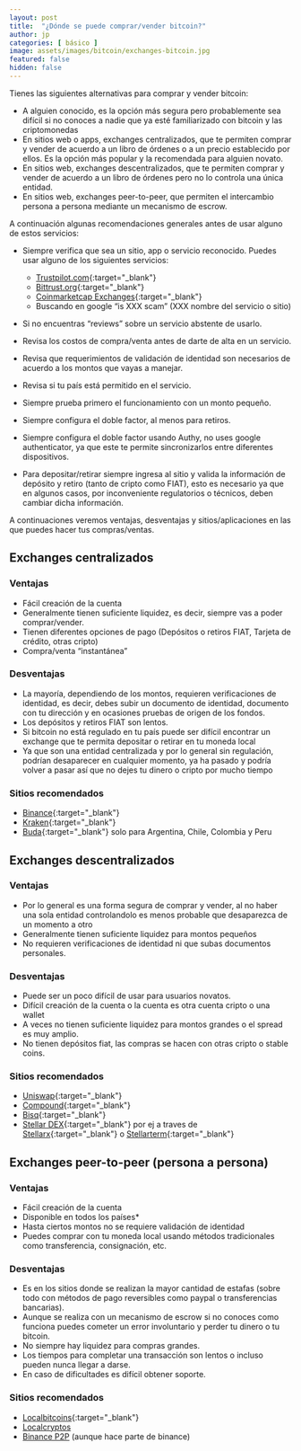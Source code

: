 ```yaml
---
layout: post
title:  "¿Dónde se puede comprar/vender bitcoin?"
author: jp
categories: [ básico ]
image: assets/images/bitcoin/exchanges-bitcoin.jpg
featured: false
hidden: false
---
```


Tienes las siguientes alternativas para comprar y vender bitcoin:

- A alguien conocido, es la opción más segura pero probablemente sea difícil si no conoces a nadie que ya esté familiarizado con bitcoin y las criptomonedas
- En sitios web o apps, exchanges centralizados, que te permiten comprar y vender de acuerdo a un libro de órdenes o a un precio establecido por ellos. Es la opción más popular y la recomendada para alguien novato.
- En sitios web, exchanges descentralizados, que te permiten comprar y vender de acuerdo a un libro de órdenes pero no lo controla una única entidad.
- En sitios web, exchanges peer-to-peer, que permiten el intercambio persona a persona mediante un mecanismo de escrow.

A continuación algunas recomendaciones generales antes de usar alguno de estos servicios:

- Siempre verifica que sea un sitio, app o servicio reconocido. Puedes usar alguno de los siguientes servicios:
  - [Trustpilot.com](https://es.trustpilot.com/){:target="_blank"}
  - [Bittrust.org](http://bittrust.org/){:target="_blank"}
  - [Coinmarketcap Exchanges](https://coinmarketcap.com/rankings/exchanges/){:target="_blank"}
  - Buscando en google “is XXX scam” (XXX nombre del servicio o sitio)

- Si no encuentras “reviews” sobre un servicio abstente de usarlo.
- Revisa los costos de compra/venta antes de darte de alta en un servicio.
- Revisa que requerimientos de validación de identidad son necesarios de acuerdo a los montos que vayas a manejar.
- Revisa si tu país está permitido en el servicio.
- Siempre prueba primero el funcionamiento con un monto pequeño.
- Siempre configura el doble factor, al menos para retiros.
- Siempre configura el doble factor usando Authy, no uses google authenticator, ya que este te permite sincronizarlos entre diferentes dispositivos.
- Para depositar/retirar siempre ingresa al sitio y valida la información de depósito y retiro (tanto de cripto como FIAT), esto es necesario ya que en algunos casos, por inconveniente regulatorios o técnicos, deben cambiar dicha información.

A continuaciones veremos ventajas, desventajas y sitios/aplicaciones en las que puedes hacer tus compras/ventas.


## Exchanges centralizados

### Ventajas

- Fácil creación de la cuenta
- Generalmente tienen suficiente liquidez, es decir, siempre vas a poder comprar/vender.
- Tienen diferentes opciones de pago (Depósitos o retiros FIAT, Tarjeta de crédito, otras cripto)
- Compra/venta “instantánea”

### Desventajas

- La mayoría, dependiendo de los montos, requieren verificaciones de identidad, es decir, debes subir un documento de identidad, documento con tu dirección y en ocasiones pruebas de origen de los fondos.
- Los depósitos y retiros FIAT son lentos.
- Si bitcoin no está regulado en tu país puede ser difícil encontrar un exchange que te permita depositar o retirar en tu moneda local
- Ya que son una entidad centralizada y por lo general sin regulación, podrían desaparecer en cualquier momento, ya ha pasado y podría volver a pasar así que no dejes tu dinero o cripto por mucho tiempo

### Sitios recomendados

- [Binance](https://www.binance.com/en/register?ref=27967350){:target="_blank"}
- [Kraken](https://www.kraken.com/){:target="_blank"}
- [Buda](https://buda.com/registro?rf=1E1NIG3HI){:target="_blank"} solo para Argentina, Chile, Colombia y Peru

## Exchanges descentralizados

### Ventajas

- Por lo general es una forma segura de comprar y vender, al no haber una sola entidad controlandolo es menos probable que desaparezca de un momento a otro
- Generalmente tienen suficiente liquidez para montos pequeños
- No requieren verificaciones de identidad ni que subas documentos personales.

### Desventajas

- Puede ser un poco difícil de usar para usuarios novatos.
- Difícil creación de la cuenta o la cuenta es otra cuenta cripto o una wallet
- A veces no tienen suficiente liquidez para montos grandes o el spread es muy amplio.
- No tienen depósitos fiat, las compras se hacen con otras cripto o stable coins.

### Sitios recomendados

- [Uniswap](https://app.uniswap.org/){:target="_blank"}
- [Compound](https://compound.finance/markets){:target="_blank"}
- [Bisq](https://bisq.network/){:target="_blank"}
- [Stellar DEX](https://developers.stellar.org/docs/glossary/decentralized-exchange/){:target="_blank"} por ej a traves de [Stellarx](https://www.stellarx.com/){:target="_blank"} o [Stellarterm](https://stellarterm.com/){:target="_blank"}

## Exchanges peer-to-peer (persona a persona)

### Ventajas

- Fácil creación de la cuenta
- Disponible en todos los países*
- Hasta ciertos montos no se requiere validación de identidad
- Puedes comprar con tu moneda local usando métodos tradicionales como transferencia, consignación, etc.

### Desventajas

- Es en los sitios donde se realizan la mayor cantidad de estafas (sobre todo con métodos de pago reversibles como paypal o transferencias bancarias).
- Aunque se realiza con un mecanismo de escrow si no conoces como funciona puedes cometer un error involuntario y perder tu dinero o tu bitcoin.
- No siempre hay liquidez para compras grandes.
- Los tiempos para completar una transacción son lentos o incluso pueden nunca llegar a darse.
- En caso de dificultades es difícil obtener soporte.

### Sitios recomendados   

- [Localbitcoins](https://localbitcoins.com/?ch=1fo8o){:target="_blank"}
- [Localcryptos](https://localcryptos.com/r/dolcalmi)
- [Binance P2P](https://c2c.binance.com/en/trade/buy/BTC) (aunque hace parte de binance)
